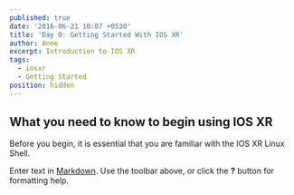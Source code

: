 ```yaml
---
published: true
date: '2016-06-21 10:07 +0530'
title: 'Day 0: Getting Started With IOS XR'
author: Anne
excerpt: Introduction to IOS XR
tags:
  - iosxr
  - Getting Started
position: hidden
---
```

## What you need to know to begin using IOS XR

Before you begin, it is essential that you are familiar with the IOS XR Linux Shell.

Enter text in [Markdown](http://daringfireball.net/projects/markdown/). Use the toolbar above, or click the **?** button for formatting help.
